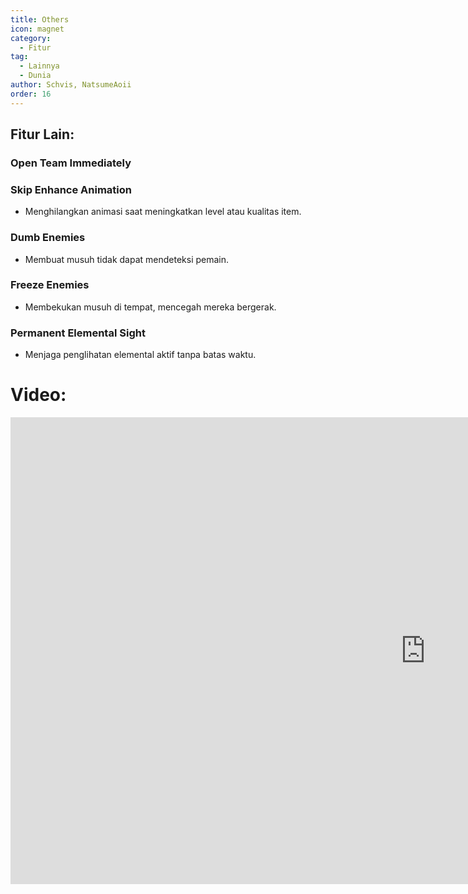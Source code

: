 ```yaml
---
title: Others
icon: magnet
category:
  - Fitur
tag:
  - Lainnya
  - Dunia
author: Schvis, NatsumeAoii
order: 16
---
```


## Fitur Lain:
### Open Team Immediately
### Skip Enhance Animation
- Menghilangkan animasi saat meningkatkan level atau kualitas item.
### Dumb Enemies
- Membuat musuh tidak dapat mendeteksi pemain.
### Freeze Enemies
- Membekukan musuh di tempat, mencegah mereka bergerak.
### Permanent Elemental Sight
- Menjaga penglihatan elemental aktif tanpa batas waktu.

# Video:

<div class="iframe-container"><iframe width="1328" height="747" src="https://www.youtube.com/embed/Pq0OiHN-DPg?list=PL5eI1Tb64p56g27qfYk7VuFTz4FK6YrKa" title="Korepi - World/Others" frameborder="0" allow="accelerometer; autoplay; clipboard-write; encrypted-media; gyroscope; picture-in-picture; web-share" referrerpolicy="strict-origin-when-cross-origin" allowfullscreen></iframe></div>